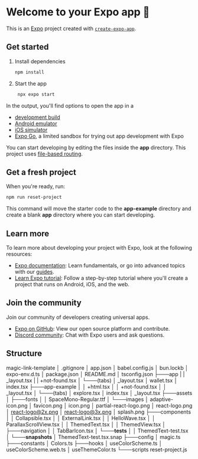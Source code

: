 # Welcome to your Expo app 👋

This is an [Expo](https://expo.dev) project created with [`create-expo-app`](https://www.npmjs.com/package/create-expo-app).

## Get started

1. Install dependencies

   ```bash
   npm install
   ```

2. Start the app

   ```bash
    npx expo start
   ```

In the output, you'll find options to open the app in a

- [development build](https://docs.expo.dev/develop/development-builds/introduction/)
- [Android emulator](https://docs.expo.dev/workflow/android-studio-emulator/)
- [iOS simulator](https://docs.expo.dev/workflow/ios-simulator/)
- [Expo Go](https://expo.dev/go), a limited sandbox for trying out app development with Expo

You can start developing by editing the files inside the **app** directory. This project uses [file-based routing](https://docs.expo.dev/router/introduction).

## Get a fresh project

When you're ready, run:

```bash
npm run reset-project
```

This command will move the starter code to the **app-example** directory and create a blank **app** directory where you can start developing.

## Learn more

To learn more about developing your project with Expo, look at the following resources:

- [Expo documentation](https://docs.expo.dev/): Learn fundamentals, or go into advanced topics with our [guides](https://docs.expo.dev/guides).
- [Learn Expo tutorial](https://docs.expo.dev/tutorial/introduction/): Follow a step-by-step tutorial where you'll create a project that runs on Android, iOS, and the web.

## Join the community

Join our community of developers creating universal apps.

- [Expo on GitHub](https://github.com/expo/expo): View our open source platform and contribute.
- [Discord community](https://chat.expo.dev): Chat with Expo users and ask questions.

## Structure

magic-link-template
│   .gitignore
│   app.json
│   babel.config.js
│   bun.lockb
│   expo-env.d.ts
│   package.json
│   README.md
│   tsconfig.json
├───app
| 	| _layout.tsx
| 	| +not-found.tsx
│   └───(tabs)
│          _layout.tsx
│          wallet.tsx
│          index.tsx
├───app-example
│   │   +html.tsx
│   │   +not-found.tsx
│   │   _layout.tsx
│   └───(tabs)
│           explore.tsx
│           index.tsx
│           _layout.tsx
├───assets
│   ├───fonts
│   │       SpaceMono-Regular.ttf
│   └───images
│           adaptive-icon.png
│           favicon.png
│           icon.png
│           partial-react-logo.png
│           react-logo.png
│           react-logo@2x.png
│           react-logo@3x.png
│           splash.png
├───components
│   │   Collapsible.tsx
│   │   ExternalLink.tsx
│   │   HelloWave.tsx
│   │   ParallaxScrollView.tsx
│   │   ThemedText.tsx
│   │   ThemedView.tsx
│   ├───navigation
│   │       TabBarIcon.tsx
│   └───__tests__
│       │   ThemedText-test.tsx
│       └───__snapshots__
│               ThemedText-test.tsx.snap
├───config
│       magic.ts
├───constants
│       Colors.ts
├───hooks
│       useColorScheme.ts
│       useColorScheme.web.ts
│       useThemeColor.ts
└───scripts
        reset-project.js